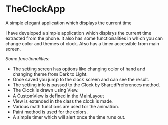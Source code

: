 # TheClockApp
A simple elegant application which displays the current time

I have developed a simple application which displays the current time extracted from the phone. It also has some functionalities in which you can change color and themes of clock. Also has a timer accessible from main screen.

*Some functionalities:*

- The setting screen has options like changing color of hand and changing theme from Dark to Light.
- Once saved you jump to the clock screen and can see the result.
- The setting info is passed to the Clock by SharedPreferences method.
- The Clock is drawn using View.
- A CustomView is defined in the MainLayout
- View is extended in the class the clock is made.
- Various math functions are used for the animation.
- Paint method is used for the colors.
- A simple timer which will alert once the time runs out.
